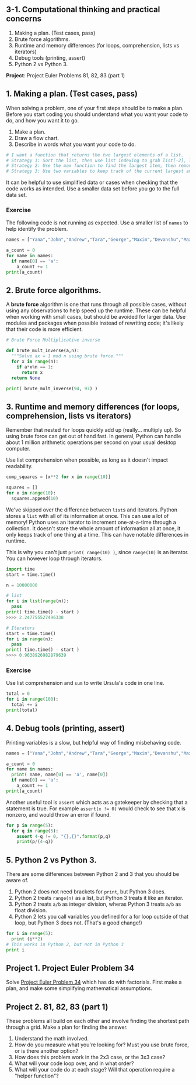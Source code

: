 ## 3-1. Computational thinking and practical concerns

1. Making a plan. (Test cases, pass)
2. Brute force algorithms.
3. Runtime and memory differences (for loops, comprehension, lists vs iterators)
4. Debug tools (printing, assert)
5. Python 2 vs Python 3.

**Project**: Project Euler Problems 81, 82, 83 (part 1)

## 1. Making a plan. (Test cases, pass)

When solving a problem, one of your first steps should be to make a plan. Before you start coding you should understand what you want your code to do, and how you want it to go.

1. Make a plan.
2. Draw a flow chart.
3. Describe in words what you want your code to do.

```python
# I want a function that returns the two largest elements of a list.
# Strategy 1: Sort the list, then use list indexing to grab list[-2], list[-1] to grab the items.
# Strategy 2: Use the max function to find the largest item, then remove it, and use max again.
# Strategy 3: Use two variables to keep track of the current largest and second largest items. Loop through the list updated the variables as I go.
```

It can be helpful to use simplified data or cases when checking that the code works as intended. Use a smaller data set before you go to the full data set.

### Exercise

The following code is not running as expected. Use a smaller list of `names` to help identify the problem.

```python
names = ["Yana","John","Andrew","Tara","George","Maxim","Devanshu","Max","Vishnu","Adrien","Audrey","Sophia","Joy","Lizette","Oskar","Will","Ethan"]

a_count = 0
for name in names:
  if name[0] == 'a':
    a_count += 1
print(a_count)
```

## 2. Brute force algorithms.

A **brute force** algorithm is one that runs through all possible cases, without using any observations to help speed up the runtime. These can be helpful when working with small cases, but should be avoided for larger data. Use modules and packages when possible instead of rewriting code; it's likely that their code is more efficient.

```python
# Brute Force Multiplicative inverse

def brute_mult_inverse(a,n):
  """Solve ax = 1 mod n using brute force."""
  for x in range(n):
    if a*x%n == 1:
      return x
  return None

print( brute_mult_inverse(94, 97) )
```

## 3. Runtime and memory differences (for loops, comprehension, lists vs iterators)

Remember that nested `for` loops quickly add up (really... multiply up). So using brute force can get out of hand fast. In general, Python can handle about 1 million arithmetic operations per second on your usual desktop computer.

Use list comprehension when possible, as long as it doesn't impact readability.

```python
comp_squares = [x**2 for x in range(10)]

squares = []
for x in range(10):
  squares.append(10)
```

We've skipped over the difference between `list`s and iterators. Python stores a `list` with all of its information at once. This can use a lot of memory! Python uses an iterator to increment one-at-a-time through a collection. It doesn't store the whole amount of information all at once, it only keeps track of one thing at a time. This can have notable differences in runtime.

This is why you can't just `print( range(10) )`, since `range(10)` is an iterator. You can however loop through iterators.

```python
import time
start = time.time()

n = 10000000

# list
for i in list(range(n)):
  pass
print( time.time() - start )
>>>> 2.247755527496338

# Iterators
start = time.time()
for i in range(n):
  pass
print( time.time() - start )
>>>> 0.9638926982879639
```

### Exercise

Use list comprehension and `sum` to write Ursula's code in one line.

```python
total = 0
for i in range(100):
  total += i
print(total)
```

## 4. Debug tools (printing, assert)

Printing variables is a slow, but helpful way of finding misbehaving code.

```python
names = ["Yana","John","Andrew","Tara","George","Maxim","Devanshu","Max","Vishnu","Adrien","Audrey","Sophia","Joy","Lizette","Oskar","Will","Ethan"]

a_count = 0
for name in names:
  print( name, name[0] == 'a', name[0])
  if name[0] == 'a':
    a_count += 1
print(a_count)
```

Another useful tool is `assert` which acts as a gatekeeper by checking that a statement is true. For example `assert(x != 0)` would check to see that x is nonzero, and would throw an error if found.

```python
for p in range(5):
  for q in range(5):
    assert 4-q != 0, "{},{}".format(p,q) 
    print(p/(4-q))
```

## 5. Python 2 vs Python 3.

There are some differences between Python 2 and 3 that you should be aware of.

1. Python 2 does not need brackets for `print`, but Python 3 does.
2. Python 2 treats `range(n)` as a list, but Python 3 treats it like an iterator.
3. Python 2 treats `a/b` as integer division, wheras Python 3 treats `a/b` as float division.
4. Python 2 lets you call variables you defined for a for loop outside of that loop, but Python 3 does not. (That's a good change!)

```python
for i in range(5):
  print (i**2)
# This works in Python 2, but not in Python 3
print i
```

## Project 1. Project Euler Problem 34

Solve [Project Euler Problem 34](https://projecteuler.net/problem=34) which has do with factorials. First make a plan, and make some simplifying mathematical assumptions.

## Project 2. 81, 82, 83 (part 1)

These problems all build on each other and involve finding the shortest path through a grid. Make a plan for finding the answer.

1. Understand the math involved.
2. How do you measure what you're looking for? Must you use brute force, or is there another option?
3. How does this problem work in the 2x3 case, or the 3x3 case?
4. What will your code loop over, and in what order?
5. What will your code do at each stage? Will that operation require a "helper function"?
